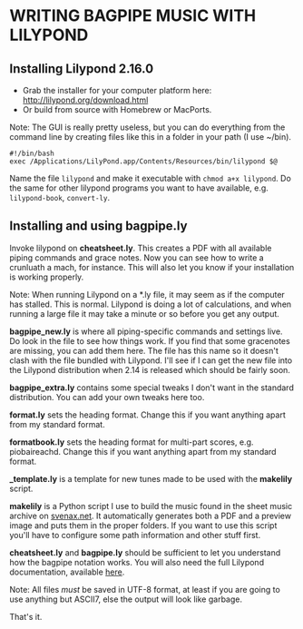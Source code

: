 WRITING BAGPIPE MUSIC WITH LILYPOND
===================================

Installing Lilypond 2.16.0
--------------------------

* Grab the installer for your computer platform here:
  <http://lilypond.org/download.html>
* Or build from source with Homebrew or MacPorts.

Note: The GUI is really pretty useless, but you can do everything from the
command line by creating files like this in a folder in your path
(I use ~/bin).

    #!/bin/bash
    exec /Applications/LilyPond.app/Contents/Resources/bin/lilypond $@

Name the file `lilypond` and make it executable with `chmod a+x lilypond`.
Do the same for other lilypond programs you want to have available, e.g.
`lilypond-book`, `convert-ly`.

Installing and using bagpipe.ly
-------------------------------

Invoke lilypond on **cheatsheet.ly**. This creates a PDF with all available
piping commands and grace notes. Now you can see how to write a crunluath a
mach, for instance. This will also let you know if your installation is
working properly.

Note: When running Lilypond on a *.ly file, it may seem as if the computer has
stalled. This is normal. Lilypond is doing a lot of calculations, and when
running a large file it may take a minute or so before you get any output.

**bagpipe_new.ly** is where all piping-specific commands and settings live.
Do look in the file to see how things work. If you find that some gracenotes
are missing, you can add them here. The file has this name so it doesn't clash
with the file bundled with Lilypond. I'll see if I can get the new file into
the Lilypond distribution when 2.14 is released which should be fairly soon.

**bagpipe_extra.ly** contains some special tweaks I don't want in the standard
distribution. You can add your own tweaks here too.

**format.ly** sets the heading format. Change this if you want anything apart
from my standard format.

**formatbook.ly** sets the heading format for multi-part scores, e.g.
piobaireachd. Change this if you want anything apart from my standard format.

**_template.ly** is a template for new tunes made to be used with the
**makelily** script.

**makelily** is a Python script I use to build the music found in the sheet
music archive on [svenax.net](http://svenax.net/). It automatically generates
both a PDF and a preview image and puts them in the proper folders. If you
want to use this script you'll have to configure some path information and
other stuff first.

**cheatsheet.ly** and **bagpipe.ly** should be sufficient to let you
understand how the bagpipe notation works. You will also need the full
Lilypond documentation, available
[here](http://lilypond.org/doc/v2.12/Documentation/).

Note: All files *must* be saved in UTF-8 format, at least if you are going to
use anything but ASCII7, else the output will look like garbage.

That's it.
